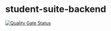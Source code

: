 # student-suite-backend

[![Quality Gate Status](https://sonarcloud.io/api/project_badges/measure?project=java-injection_student-suite-backend&metric=alert_status)](https://sonarcloud.io/summary/new_code?id=java-injection_student-suite-backend)
